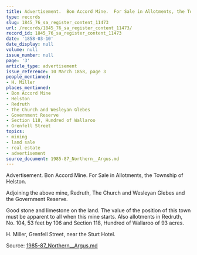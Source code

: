 ```yaml
---
title: Advertisement.  Bon Accord Mine.  For Sale in Allotments, the Township of Helston.
type: records
slug: 1845_76_sa_register_content_11473
url: /records/1845_76_sa_register_content_11473/
record_id: 1845_76_sa_register_content_11473
date: '1858-03-10'
date_display: null
volume: null
issue_number: null
page: '3'
article_type: advertisement
issue_reference: 10 March 1858, page 3
people_mentioned:
- H. Miller
places_mentioned:
- Bon Accord Mine
- Helston
- Redruth
- The Church and Wesleyan Glebes
- Government Reserve
- Section 118, Hundred of Wallaroo
- Grenfell Street
topics:
- mining
- land sale
- real estate
- advertisement
source_document: 1985-87_Northern__Argus.md
---
```


Advertisement.  Bon Accord Mine.  For Sale in Allotments, the Township of Helston.

Adjoining the above mine, Redruth, The Church and Wesleyan Glebes and the Government Reserve.

Good stone and limestone on the land.  The value of the position of this town must be apparent to all when this mine starts.  Also allotments in Redruth, No. 104, 53 feet by 106 and Section 118, Hundred of Wallaroo of 93 acres.

H. Miller, Grenfell Street, near the Sturt Hotel.

Source: [1985-87_Northern__Argus.md](/downloads/markdown/1985-87_Northern__Argus.md)
